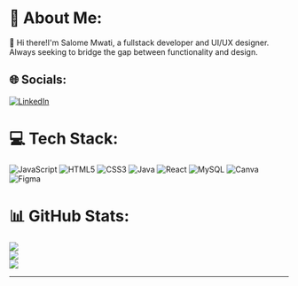 # 💫 About Me:
👋 Hi there!I'm Salome Mwati, a fullstack developer and UI/UX designer.<br>Always seeking to bridge the gap between functionality and design.<br>


## 🌐 Socials:
[![LinkedIn](https://img.shields.io/badge/LinkedIn-%230077B5.svg?logo=linkedin&logoColor=white)](https://linkedin.com/in/https://www.linkedin.com/in/salome-mwati-813501263/) 

# 💻 Tech Stack:
![JavaScript](https://img.shields.io/badge/javascript-%23323330.svg?style=for-the-badge&logo=javascript&logoColor=%23F7DF1E) ![HTML5](https://img.shields.io/badge/html5-%23E34F26.svg?style=for-the-badge&logo=html5&logoColor=white) ![CSS3](https://img.shields.io/badge/css3-%231572B6.svg?style=for-the-badge&logo=css3&logoColor=white) ![Java](https://img.shields.io/badge/java-%23ED8B00.svg?style=for-the-badge&logo=openjdk&logoColor=white) ![React](https://img.shields.io/badge/react-%2320232a.svg?style=for-the-badge&logo=react&logoColor=%2361DAFB) ![MySQL](https://img.shields.io/badge/mysql-%2300000f.svg?style=for-the-badge&logo=mysql&logoColor=white) ![Canva](https://img.shields.io/badge/Canva-%2300C4CC.svg?style=for-the-badge&logo=Canva&logoColor=white) ![Figma](https://img.shields.io/badge/figma-%23F24E1E.svg?style=for-the-badge&logo=figma&logoColor=white)
# 📊 GitHub Stats:
![](https://github-readme-stats.vercel.app/api?username=sonnie36&theme=dark&hide_border=false&include_all_commits=false&count_private=false)<br/>
![](https://github-readme-streak-stats.herokuapp.com/?user=sonnie36&theme=dark&hide_border=false)<br/>
![](https://github-readme-stats.vercel.app/api/top-langs/?username=sonnie36&theme=dark&hide_border=false&include_all_commits=false&count_private=false&layout=compact)

---
<!-- Proudly created with GPRM ( https://gprm.itsvg.in ) -->
